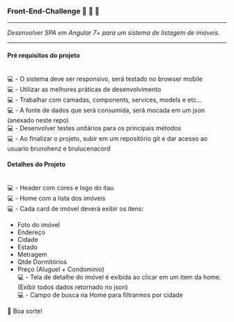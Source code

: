 ### Front-End-Challenge :rocket: :rocket: :rocket:

***********************************************************************
*Desenvolver SPA em Angular 7+ para um sistema de listagem de imóveis.*
***********************************************************************

#### Pré requisitos do projeto 

<br/>:computer: - O sistema deve ser responsivo, será testado no browser mobile
<br/>:computer: - Utilizar as melhores práticas de desenvolvimento
<br/>:computer: - Trabalhar com camadas, components, services, models e etc...
<br/>:computer: - A fonte de dados que será consumida, será mocada em um json (anexado neste repo)
<br/>:computer: - Desenvolver testes unitários para os principais métodos
<br/>:computer: - Ao finalizar o projeto, subir em um repositório git e dar acesso ao usuario brunohenz e brulucenacord

#### Detalhes do Projeto

<br/>:computer: - Header com cores e logo do itau
<br/>:computer: - Home com a lista dos imóveis
<br/>:computer: - Cada card de imóvel deverá exibir os itens: 
  - Foto do imóvel
  - Endereço
  - Cidade 
  - Estado
  - Metragem
  - Qtde Dormitórios
  - Preço (Aluguel + Condominio)
<br/>:computer: - Tela de detalhe do imóvel é exibida ao clicar em um item da home. (Exibir todos dados retornado no json)
<br/>:computer: - Campo de busca na Home para filtrarmos por cidade

👋 Boa sorte!

